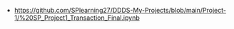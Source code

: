 - https://github.com/SPlearning27/DDDS-My-Projects/blob/main/Project-1/%20SP_Project1_Transaction_Final.ipynb
